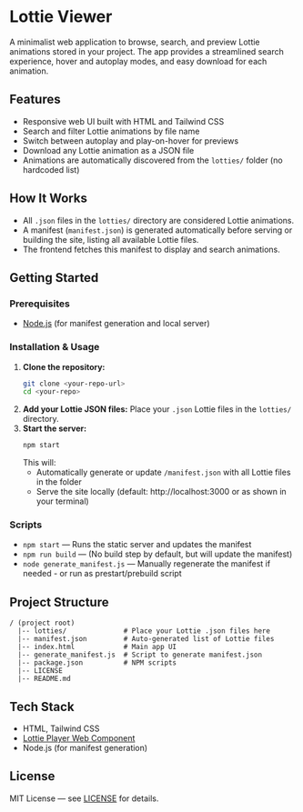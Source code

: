 # Lottie Viewer

A minimalist web application to browse, search, and preview Lottie animations stored in your project. The app provides a streamlined search experience, hover and autoplay modes, and easy download for each animation.

## Features
- Responsive web UI built with HTML and Tailwind CSS
- Search and filter Lottie animations by file name
- Switch between autoplay and play-on-hover for previews
- Download any Lottie animation as a JSON file
- Animations are automatically discovered from the `lotties/` folder (no hardcoded list)

## How It Works
- All `.json` files in the `lotties/` directory are considered Lottie animations.
- A manifest (`manifest.json`) is generated automatically before serving or building the site, listing all available Lottie files.
- The frontend fetches this manifest to display and search animations.

## Getting Started

### Prerequisites
- [Node.js](https://nodejs.org/) (for manifest generation and local server)

### Installation & Usage
1. **Clone the repository:**
   ```sh
   git clone <your-repo-url>
   cd <your-repo>
   ```
2. **Add your Lottie JSON files:**
   Place your `.json` Lottie files in the `lotties/` directory.
3. **Start the server:**
   ```sh
   npm start
   ```
   This will:
   - Automatically generate or update `/manifest.json` with all Lottie files in the folder
   - Serve the site locally (default: http://localhost:3000 or as shown in your terminal)

### Scripts
- `npm start` — Runs the static server and updates the manifest
- `npm run build` — (No build step by default, but will update the manifest)
- `node generate_manifest.js` — Manually regenerate the manifest if needed - or run as prestart/prebuild script

## Project Structure
```
/ (project root)
  |-- lotties/              # Place your Lottie .json files here
  |-- manifest.json         # Auto-generated list of Lottie files
  |-- index.html            # Main app UI
  |-- generate_manifest.js  # Script to generate manifest.json
  |-- package.json          # NPM scripts
  |-- LICENSE
  |-- README.md
```

## Tech Stack
- HTML, Tailwind CSS
- [Lottie Player Web Component](https://github.com/LottieFiles/lottie-player)
- Node.js (for manifest generation)

## License
MIT License — see [LICENSE](LICENSE) for details. 